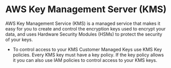 # AWS Key Management Server (KMS)

AWS Key Management Service (KMS) is a managed service that makes it easy for you to create and control the encryption keys used to encrypt your data, and uses Hardware Security Modules (HSMs) to protect the security of your keys.

- To control access to your KMS Customer Managed Keys use KMS Key policies. Every KMS key must have a key policy.  If the key policy allows it you can also use IAM policies to control access to your KMS keys. 